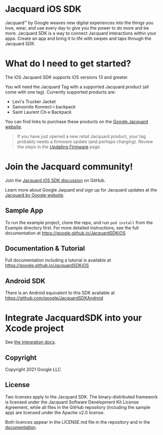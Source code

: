 # Jacquard iOS SDK

Jacquard™ by Google weaves new digital experiences into the things you
love, wear, and use every day to give you the power to do more and be
more.  Jacquard SDK is a way to connect Jacquard interactions within
your apps.  Create an app and bring it to life with swipes and taps
through the Jacquard SDK.

# What do I need to get started?

The iOS Jacquard SDK supports iOS versions 13 and greater.

You will need the Jacquard Tag with a supported Jacquard product (all
come with one tag). Currently supported products are:

* Levi's Trucker Jacket
* Samsonite Konnect-i backpack
* Saint Laurent Cit-e Backpack

You can find links to purchase these products on the [Google Jacquard
website](https://atap.google.com/jacquard/products/).

> If you have just opened a new retail Jacquard product, your tag
> probably needs a firmware update (and perhaps charging). Review the
> steps in the [Updating
> Firmware](https://google.github.io/JacquardSDKiOS/updating-firmware.html)
> page.

# Join the Jacquard community!

Join the [Jacquard iOS SDK
discussion](https://github.com/google/JacquardSDKiOS/discussions/) on
GitHub.

Learn more about Google Jaquard and sign up for Jacquard updates at
the [Jacquard by Google website](https://atap.google.com/jacquard/).

## Sample App

To run the example project, clone the repo, and run `pod install` from
the Example directory first. For more detailed instructions, see the
full documentation at https://google.github.io/JacquardSDKiOS

## Documentation & Tutorial

Full documentation including a tutorial is available at
https://google.github.io/JacquardSDKiOS

## Android SDK

There is an Android equivalent to this SDK available at
https://github.com/google/JacquardSDKAndroid


# Integrate JacquardSDK into your Xcode project

See [the integration
docs](https://google.github.io/JacquardSDKiOS/integration.html).

## Copyright

Copyright 2021 Google LLC

## License

Two licenses apply to the Jacquard SDK. The binary-distributed
framework is licensed under the Jacquard Software Development Kit
License Agreement, while all files in the GitHub repository (including
the sample app) are licensed under the Apache v2.0 license.

Both licences appear in the LICENSE.md file in the repository and in
the
[documentation](https://google.github.io/JacquardSDKiOS/license.html).

